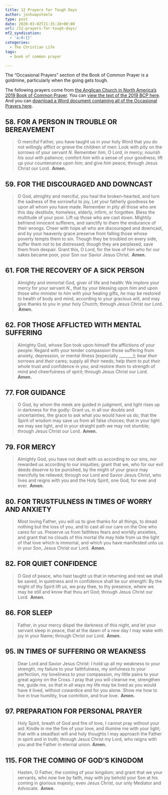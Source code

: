 ```yaml
---
title: 12 Prayers for Tough Days
author: joshuapsteele
type: post
date: 2020-03-02T21:35:28+00:00
url: /12-prayers-for-tough-days/
mf2_syndication:
  - 'a:0:{}'
categories:
  - The Christian Life
tags:
  - book of common prayer

---
```

The &#8220;Occasional Prayers&#8221; section of the Book of Common Prayer is a goldmine, particularly when the going gets tough. 

The following prayers come from [the Anglican Church in North America&#8217;s 2019 Book of Common Prayer][1]. You can [view the text of the 2019 BCP here][2]. And you can [download a Word document containing all of the Occasional Prayers here][3]. 

## 58. FOR A PERSON IN TROUBLE OR BEREAVEMENT

<blockquote class="wp-block-quote">
  <p>
    O merciful Father, you have taught us in your holy Word that you do not willingly afflict or grieve the children of men: Look with pity on the sorrows of your servant <em>N</em>. Remember <em>him</em>, O Lord, in mercy; nourish <em>his</em> soul with patience; comfort <em>him</em> with a sense of your goodness; lift up your countenance upon <em>him</em>; and give <em>him</em> peace; through Jesus Christ our Lord. <strong> Amen.</strong>
  </p>
</blockquote>

## 59. FOR THE DISCOURAGED AND DOWNCAST

<blockquote class="wp-block-quote">
  <p>
    O God, almighty and merciful, you heal the broken-hearted, and turn the sadness of the sorrowful to joy, Let your fatherly goodness be upon all whom you have made. Remember in pity all those who are this day destitute, homeless, elderly, infirm, or forgotten. Bless the multitude of your poor. Lift up those who are cast down. Mightily befriend innocent sufferers, and sanctify to them the endurance of their wrongs. Cheer with hope all who are discouraged and downcast, and by your heavenly grace preserve from falling those whose poverty tempts them to sin. Though they be troubled on every side, suffer them not to be distressed; though they are perplexed, save them from despair. Grant this, O Lord, for the love of him who for our sakes became poor, your Son our Savior Jesus Christ. <strong> Amen.</strong>
  </p>
</blockquote>

## 61. FOR THE RECOVERY OF A SICK PERSON

<blockquote class="wp-block-quote">
  <p>
    Almighty and immortal God, giver of life and health: We implore your mercy for your servant <em>N</em>., that by your blessing upon <em>him</em> and upon those who minister to <em>him</em> with your healing gifts, <em>he</em> may be restored to health of body and mind, according to your gracious will, and may give thanks to you in your holy Church; through Jesus Christ our Lord. <strong> Amen.</strong>
  </p>
</blockquote>

## 62. FOR THOSE AFFLICTED WITH MENTAL SUFFERING

<blockquote class="wp-block-quote">
  <p>
    Almighty God, whose Son took upon himself the afflictions of your people: Regard with your tender compassion those suffering from anxiety, depression, or mental illness [especially _______]; bear <em>their</em> sorrows and <em>their</em> cares; supply all <em>their</em> needs; help <em>them</em> to put <em>their</em> whole trust and confidence in you; and restore <em>them</em> to strength of mind and cheerfulness of spirit; through Jesus Christ our Lord. <strong> Amen.</strong>
  </p>
</blockquote>

## 77. FOR GUIDANCE

<blockquote class="wp-block-quote">
  <p>
    O God, by whom the meek are guided in judgment, and light rises up in darkness for the godly: Grant us, in all our doubts and uncertainties, the grace to ask what you would have us do, that the Spirit of wisdom may save us from all false choices; that in your light we may see light, and in your straight path we may not stumble; through Jesus Christ our Lord. <strong> Amen.</strong>
  </p>
</blockquote>

## 79. FOR MERCY

<blockquote class="wp-block-quote">
  <p>
    Almighty God, you have not dealt with us according to our sins, nor rewarded us according to our iniquities; grant that we, who for our evil deeds deserve to be punished, by the might of your grace may mercifully be relieved; through our Lord and Savior Jesus Christ, who lives and reigns with you and the Holy Spirit, one God, for ever and ever. <strong> Amen.</strong>
  </p>
</blockquote>

## 80. FOR TRUSTFULNESS IN TIMES OF WORRY AND ANXIETY

<blockquote class="wp-block-quote">
  <p>
    Most loving Father, you will us to give thanks for all things, to dread nothing but the loss of you, and to cast all our care on the One who cares for us. Preserve us from faithless fears and worldly anxieties, and grant that no clouds of this mortal life may hide from us the light of that love which is immortal, and which you have manifested unto us in your Son, Jesus Christ our Lord. <strong> Amen.</strong>
  </p>
</blockquote>

## 82. FOR QUIET CONFIDENCE

<blockquote class="wp-block-quote">
  <p>
    O God of peace, who hast taught us that in returning and rest we shall be saved, in quietness and in confidence shall be our strength: By the might of thy Spirit lift us, we pray thee, to thy presence, where we may be still and know that thou art God; through Jesus Christ our Lord. <strong> Amen.</strong>
  </p>
</blockquote>

## 86. FOR SLEEP

<blockquote class="wp-block-quote">
  <p>
    Father, in your mercy dispel the darkness of this night, and let your servant sleep in peace, that at the dawn of a new day I may wake with joy in your Name; through Christ our Lord. <strong> Amen.</strong>
  </p>
</blockquote>

## 95. IN TIMES OF SUFFERING OR WEAKNESS

<blockquote class="wp-block-quote">
  <p>
    Dear Lord and Savior Jesus Christ: I hold up all my weakness to your strength, my failure to your faithfulness, my sinfulness to your perfection, my loneliness to your compassion, my little pains to your great agony on the Cross. I pray that you will cleanse me, strengthen me, guide me, so that in all ways my life may be lived as you would have it lived, without cowardice and for you alone. Show me how to live in true humility, true contrition, and true love. <strong> Amen.</strong>
  </p>
</blockquote>

## 97. PREPARATION FOR PERSONAL PRAYER

<blockquote class="wp-block-quote">
  <p>
    Holy Spirit, breath of God and fire of love, I cannot pray without your aid: Kindle in me the fire of your love, and illumine me with your light; that with a steadfast will and holy thoughts I may approach the Father in spirit and in truth; through Jesus Christ my Lord, who reigns with you and the Father in eternal union. <strong>Amen.</strong>
  </p>
</blockquote>

## 115. FOR THE COMING OF GOD’S KINGDOM

<blockquote class="wp-block-quote">
  <p>
    Hasten, O Father, the coming of your kingdom; and grant that we your servants, who now live by faith, may with joy behold your Son at his coming in glorious majesty; even Jesus Christ, our only Mediator and Advocate. <strong> Amen.</strong>
  </p>
</blockquote>

 [1]: http://bcp2019.anglicanchurch.net/
 [2]: http://bcp2019.anglicanchurch.net/index.php/downloads/
 [3]: https://joshuapsteele.com/wp-content/uploads/2020/03/56-Occasional-Prayers.docx